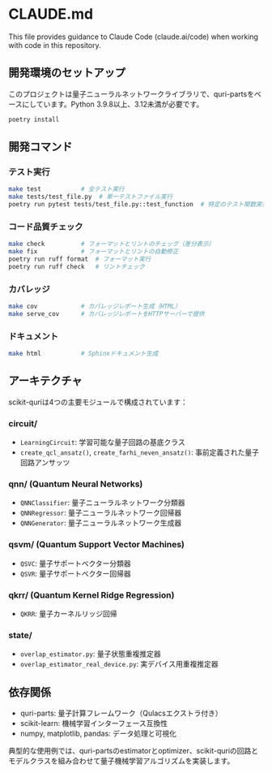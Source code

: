 # CLAUDE.md

This file provides guidance to Claude Code (claude.ai/code) when working with code in this repository.

## 開発環境のセットアップ

このプロジェクトは量子ニューラルネットワークライブラリで、quri-partsをベースにしています。Python 3.9.8以上、3.12未満が必要です。

```bash
poetry install
```

## 開発コマンド

### テスト実行
```bash
make test           # 全テスト実行
make tests/test_file.py  # 単一テストファイル実行
poetry run pytest tests/test_file.py::test_function  # 特定のテスト関数実行
```

### コード品質チェック
```bash
make check          # フォーマットとリントのチェック（差分表示）
make fix            # フォーマットとリントの自動修正
poetry run ruff format  # フォーマット実行
poetry run ruff check   # リントチェック
```

### カバレッジ
```bash
make cov            # カバレッジレポート生成（HTML）
make serve_cov      # カバレッジレポートをHTTPサーバーで提供
```

### ドキュメント
```bash
make html           # Sphinxドキュメント生成
```

## アーキテクチャ

scikit-quriは4つの主要モジュールで構成されています：

### circuit/
- `LearningCircuit`: 学習可能な量子回路の基底クラス
- `create_qcl_ansatz()`, `create_farhi_neven_ansatz()`: 事前定義された量子回路アンサッツ

### qnn/ (Quantum Neural Networks)
- `QNNClassifier`: 量子ニューラルネットワーク分類器
- `QNNRegressor`: 量子ニューラルネットワーク回帰器  
- `QNNGenerator`: 量子ニューラルネットワーク生成器

### qsvm/ (Quantum Support Vector Machines)
- `QSVC`: 量子サポートベクター分類器
- `QSVR`: 量子サポートベクター回帰器

### qkrr/ (Quantum Kernel Ridge Regression)
- `QKRR`: 量子カーネルリッジ回帰

### state/
- `overlap_estimator.py`: 量子状態重複推定器
- `overlap_estimator_real_device.py`: 実デバイス用重複推定器

## 依存関係

- quri-parts: 量子計算フレームワーク（Qulacsエクストラ付き）
- scikit-learn: 機械学習インターフェース互換性
- numpy, matplotlib, pandas: データ処理と可視化

典型的な使用例では、quri-partsのestimatorとoptimizer、scikit-quriの回路とモデルクラスを組み合わせて量子機械学習アルゴリズムを実装します。